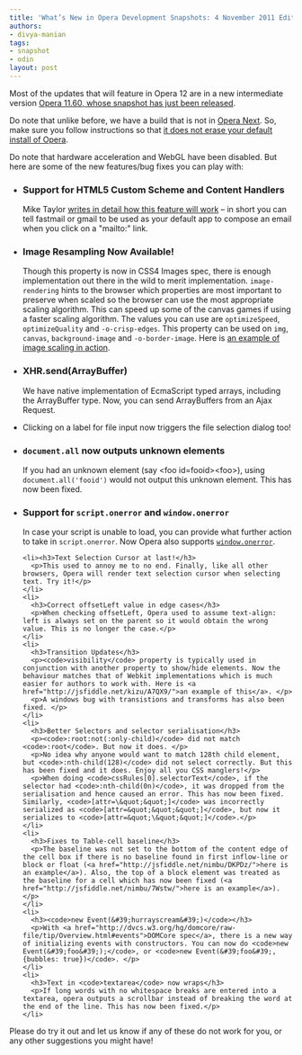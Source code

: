 ```yaml
---
title: 'What’s New in Opera Development Snapshots: 4 November 2011 Edition'
authors:
- divya-manian
tags:
- snapshot
- odin
layout: post
---
```

  <p>Most of the updates that will feature in Opera 12 are in a new intermediate version <a href="http://my.opera.com/desktopteam/blog/2011/11/04/opera-11-60">Opera 11.60, whose snapshot has just been released</a>.</p>
  <p>Do note that unlike before, we have a build that is not in <a href="http://www.opera.com/browser/next/">Opera Next</a>. So, make sure you follow instructions so that <a href="http://my.opera.com/daniel/blog/2011/11/01/opera-mac-multiinstall">it does not erase your default install of Opera</a>.</p>
  <p>Do note that hardware acceleration and WebGL have been disabled. But here are some of the new features/bug fixes you can play with:</p>
  <ul>
    <li>
      <h3>Support for HTML5 Custom Scheme and Content Handlers</h3>
      <p>Mike Taylor <a href="http://my.opera.com/ODIN/blog/2011/11/07/custom-protocol-and-content-handlers">writes in detail how this feature will work</a> – in short you can tell fastmail or gmail to be used as your default app to compose an email when you click on a &quot;mailto:&quot; link. </p>
    </li>
    <li>
      <h3>Image Resampling Now Available!</h3>
      <p>Though this property is now in CSS4 Images spec, there is enough implementation out there in the wild to merit implementation. <code>image-rendering</code> hints to the browser which properties are most important to preserve when scaled so the browser can use the most appropriate scaling algorithm. This can speed up some of the canvas games if using a faster scaling algorithm. The values you can use are <code>optimizeSpeed</code>, <code>optimizeQuality</code> and <code>-o-crisp-edges</code>. This property can be used on <code>img</code>, <code>canvas</code>, <code>background-image</code> and <code>-o-border-image</code>. Here is <a href="http://jsfiddle.net/zda24/">an example of image scaling in action</a>. </p>
    </li>
    <li>
      <h3>XHR.send(ArrayBuffer)</h3>
      <p>We have native implementation of EcmaScript typed arrays, including the ArrayBuffer type. Now, you can send ArrayBuffers from an Ajax Request. </p>
    </li>
    <li>
      <p>Clicking on a label for file input now triggers the file selection dialog too!</p>
    </li>
    <li>
      <h3><code>document.all</code> now outputs unknown elements</h3>
      <p>If you had an unknown element (say &lt;foo id=fooid&gt;&lt;foo&gt;), using <code>document.all(&#39;fooid&#39;)</code> would not output this unknown element. This has now been fixed.</p>
    </li>
    <li>
      <h3>Support for <code>script.onerror</code> and <code>window.onerror</code></h3>
      <p>In case your script is unable to load, you can provide what further action to take in <code>script.onerror</code>. Now Opera also supports <a href="https://developer.mozilla.org/en/DOM/window.onerror"><code>window.onerror</code></a>.</p>
    </li>

    <li><h3>Text Selection Cursor at last!</h3>
      <p>This used to annoy me to no end. Finally, like all other browsers, Opera will render text selection cursor when selecting text. Try it!</p>
    </li>
    <li>
      <h3>Correct offsetLeft value in edge cases</h3>
      <p>When checking offsetLeft, Opera used to assume text-align: left is always set on the parent so it would obtain the wrong value. This is no longer the case.</p>
    </li>
    <li>
      <h3>Transition Updates</h3>
      <p><code>visibility</code> property is typically used in conjunction with another property to show/hide elements. Now the behaviour matches that of Webkit implementations which is much easier for authors to work with. Here is <a href="http://jsfiddle.net/kizu/A7QX9/">an example of this</a>. </p>
      <p>A windows bug with transistions and transforms has also been fixed. </p>
    </li>
    <li>
      <h3>Better Selectors and selector serialisation</h3>
      <p><code>:root:not(:only-child)</code> did not match <code>:root</code>. But now it does. </p>
      <p>No idea why anyone would want to match 128th child element, but <code>:nth-child(128)</code> did not select correctly. But this has been fixed and it does. Enjoy all you CSS manglers!</p>
      <p>When doing <code>cssRules[0].selectorText</code>, if the selector had <code>:nth-child(0n)</code>, it was dropped from the serialisation and hence caused an error. This has now been fixed. Similarly, <code>[attr=\&quot;&quot;]</code> was incorrectly serialized as <code>[attr=&quot;&quot;&quot;]</code>, but now it serializes to <code>[attr=&quot;\&quot;&quot;]</code>.</p>
    </li>
    <li>
      <h3>Fixes to Table-cell baseline</h3>
      <p>The baseline was not set to the bottom of the content edge of the cell box if there is no baseline found in first inflow-line or block or float (<a href="http://jsfiddle.net/nimbu/DKPDz/">here is an example</a>). Also, the top of a block element was treated as the baseline for a cell which has now been fixed (<a href="http://jsfiddle.net/nimbu/7Wstw/">here is an example</a>). </p>
    </li>
    <li>
      <h3><code>new Event(&#39;hurrayscream&#39;)</code></h3>
      <p>With <a href="http://dvcs.w3.org/hg/domcore/raw-file/tip/Overview.html#events">DOMCore spec</a>, there is a new way of initializing events with constructors. You can now do <code>new Event(&#39;foo&#39;);</code>, or <code>new Event(&#39;foo&#39;, {bubbles: true})</code>. </p>
    </li>
    <li>
      <h3>Text in <code>textarea</code> now wraps</h3>
      <p>If long words with no whitespace breaks are entered into a textarea, opera outputs a scrollbar instead of breaking the word at the end of the line. This has now been fixed.</p>
    </li>
  </ul>
    <p>Please do try it out and let us know if any of these do not work for you, or any other suggestions you might have!</p>
